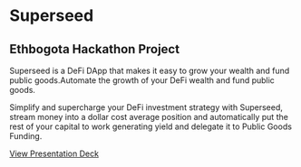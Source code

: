 # Superseed
## Ethbogota Hackathon Project

Superseed is a DeFi DApp that makes it easy to grow your wealth and fund public goods.Automate the growth of your DeFi wealth and fund public goods.

Simplify and supercharge your DeFi investment strategy with Superseed, stream money into a dollar cost average position and automatically put the rest of your capital to work generating yield and delegate it to Public Goods Funding.

[View Presentation Deck](https://www.canva.com/design/DAFOgQJGm0k/1l0NIPeaScoTbLvldlhgLA/view?utm_content=DAFOgQJGm0k&utm_campaign=designshare&utm_medium=link2&utm_source=sharebutton)
